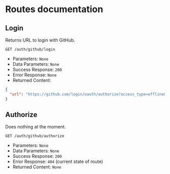 # Routes documentation

## Login

Returns URL to login with GitHub.

`GET /auth/github/login`

* Parameters: `None`
* Data Parameters: `None`
* Success Response: `200`
* Error Response: `None`
* Returned Content: 
```json
{
  "url": "https://github.com/login/oauth/authorize?access_type=offline&client_id=client_id&redirect_uri=redirect_uri&response_type=code&scope=all&state=state"
}
```

## Authorize
Does nothing at the moment.

`GET /auth/github/authorize`

* Parameters: `None`
* Data Parameters: `None`
* Success Response: `200`
* Error Response: `404` (current state of route)
* Returned Content: `None`

